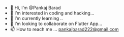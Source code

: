 - 👋 Hi, I’m @Pankaj Barad
- 👀 I’m interested in coding and hacking...
- 🌱 I’m currently learning ..
- 💞️ I’m looking to collaborate on Flutter App...
- 📫 How to reach me ...
pankajbarad222@gmail.com
<!---
Pankajbarad18/Pankajbarad18 is a ✨ special ✨ repository because its `README.md` (this file) appears on your GitHub profile.
You can click the Preview link to take a look at your changes.
--->
